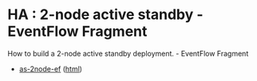 # HA : 2-node active standby - EventFlow Fragment

How to build a 2-node active standby deployment. - EventFlow Fragment

* [as-2node-ef](src/site/markdown/index.md) ([html](https://plord12.github.io/samples/10.4.0-SNAPSHOT/highavailability/as-2node/as-2node-ef/))
